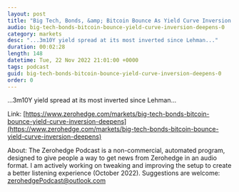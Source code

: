 ```yaml
---
layout: post
title: "Big Tech, Bonds, &amp; Bitcoin Bounce As Yield Curve Inversion Deepens"
audio: big-tech-bonds-bitcoin-bounce-yield-curve-inversion-deepens-0
category: markets
desc: "...3m10Y yield spread at its most inverted since Lehman..."
duration: 00:02:28
length: 148
datetime: Tue, 22 Nov 2022 21:01:00 +0000
tags: podcast
guid: big-tech-bonds-bitcoin-bounce-yield-curve-inversion-deepens-0
order: 0
---
```

...3m10Y yield spread at its most inverted since Lehman...

Link: [https://www.zerohedge.com/markets/big-tech-bonds-bitcoin-bounce-yield-curve-inversion-deepens](https://www.zerohedge.com/markets/big-tech-bonds-bitcoin-bounce-yield-curve-inversion-deepens)

About: The Zerohedge Podcast is a non-commercial, automated program, designed to give people a way to get news from Zerohedge in an audio format.  I am actively working on tweaking and improving the setup to create a better listening experience (October 2022).  Suggestions are welcome: [zerohedgePodcast@outlook.com](mailto:zerohedgePodcast@outlook.com)